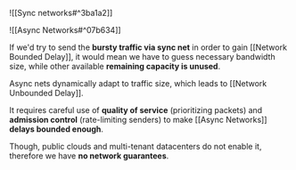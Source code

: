 ![[Sync networks#^3ba1a2]]

![[Async Networks#^07b634]]

If we'd try to send the **bursty traffic via sync net** in order to gain [[Network Bounded Delay]], it would mean we have to guess necessary bandwidth size, while other available **remaining capacity is unused**. 

Async nets dynamically adapt to traffic size, which leads to [[Network Unbounded Delay]].

It requires careful use of **quality of service** (prioritizing packets) and **admission control** (rate-limiting senders) to make [[Async Networks]] **delays bounded enough**. 

Though, public clouds and multi-tenant datacenters do not enable it, therefore we have **no network guarantees**.